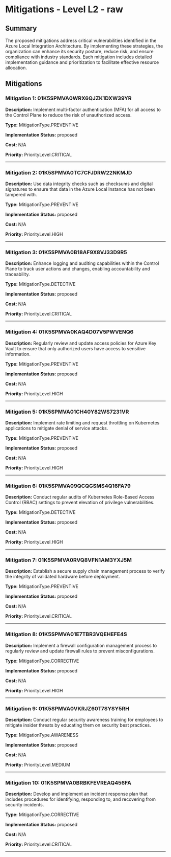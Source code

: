 # Mitigations - Level L2 - raw

## Summary

The proposed mitigations address critical vulnerabilities identified in the Azure Local Integration Architecture. By implementing these strategies, the organization can enhance its security posture, reduce risk, and ensure compliance with industry standards. Each mitigation includes detailed implementation guidance and prioritization to facilitate effective resource allocation.

## Mitigations

### Mitigation 1: 01K5SPMVA0WRX6QJZK1DXW39YR

**Description:** Implement multi-factor authentication (MFA) for all access to the Control Plane to reduce the risk of unauthorized access.

**Type:** MitigationType.PREVENTIVE

**Implementation Status:** proposed

**Cost:** N/A

**Priority:** PriorityLevel.CRITICAL

---

### Mitigation 2: 01K5SPMVA0TC7CFJDRW22NKMJD

**Description:** Use data integrity checks such as checksums and digital signatures to ensure that data in the Azure Local Instance has not been tampered with.

**Type:** MitigationType.PREVENTIVE

**Implementation Status:** proposed

**Cost:** N/A

**Priority:** PriorityLevel.HIGH

---

### Mitigation 3: 01K5SPMVA0B18AF9X8VJ33D9R5

**Description:** Enhance logging and auditing capabilities within the Control Plane to track user actions and changes, enabling accountability and traceability.

**Type:** MitigationType.DETECTIVE

**Implementation Status:** proposed

**Cost:** N/A

**Priority:** PriorityLevel.CRITICAL

---

### Mitigation 4: 01K5SPMVA0KAQ4D07V5PWVENQ6

**Description:** Regularly review and update access policies for Azure Key Vault to ensure that only authorized users have access to sensitive information.

**Type:** MitigationType.PREVENTIVE

**Implementation Status:** proposed

**Cost:** N/A

**Priority:** PriorityLevel.HIGH

---

### Mitigation 5: 01K5SPMVA01CH40Y82WS7231VR

**Description:** Implement rate limiting and request throttling on Kubernetes applications to mitigate denial of service attacks.

**Type:** MitigationType.PREVENTIVE

**Implementation Status:** proposed

**Cost:** N/A

**Priority:** PriorityLevel.HIGH

---

### Mitigation 6: 01K5SPMVA09QCQGSMS4Q16FA79

**Description:** Conduct regular audits of Kubernetes Role-Based Access Control (RBAC) settings to prevent elevation of privilege vulnerabilities.

**Type:** MitigationType.DETECTIVE

**Implementation Status:** proposed

**Cost:** N/A

**Priority:** PriorityLevel.HIGH

---

### Mitigation 7: 01K5SPMVA0RVQ8VFN1AM3YXJ5M

**Description:** Establish a secure supply chain management process to verify the integrity of validated hardware before deployment.

**Type:** MitigationType.PREVENTIVE

**Implementation Status:** proposed

**Cost:** N/A

**Priority:** PriorityLevel.CRITICAL

---

### Mitigation 8: 01K5SPMVA01E7TBR3VQEHEFE4S

**Description:** Implement a firewall configuration management process to regularly review and update firewall rules to prevent misconfigurations.

**Type:** MitigationType.CORRECTIVE

**Implementation Status:** proposed

**Cost:** N/A

**Priority:** PriorityLevel.HIGH

---

### Mitigation 9: 01K5SPMVA0VKRJZ60T7SYSY5RH

**Description:** Conduct regular security awareness training for employees to mitigate insider threats by educating them on security best practices.

**Type:** MitigationType.AWARENESS

**Implementation Status:** proposed

**Cost:** N/A

**Priority:** PriorityLevel.MEDIUM

---

### Mitigation 10: 01K5SPMVA0BRBKFEVREAQ456FA

**Description:** Develop and implement an incident response plan that includes procedures for identifying, responding to, and recovering from security incidents.

**Type:** MitigationType.CORRECTIVE

**Implementation Status:** proposed

**Cost:** N/A

**Priority:** PriorityLevel.CRITICAL

---

